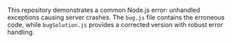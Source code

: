 This repository demonstrates a common Node.js error: unhandled exceptions causing server crashes. The `bug.js` file contains the erroneous code, while `bugSolution.js` provides a corrected version with robust error handling.